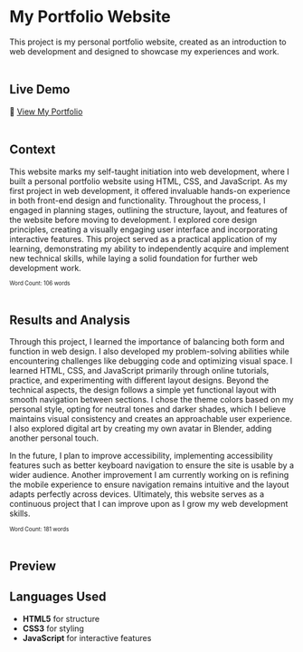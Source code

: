 # My Portfolio Website  
This project is my personal portfolio website, created as an introduction to web development and designed to showcase my experiences and work.
<br><br>

## Live Demo  
🔗 [View My Portfolio](https://darlenecheong.github.io/Personal-Website/)
<br><br>
## Context
This website marks my self-taught initiation into web development, where I built a personal portfolio website using HTML, CSS, and JavaScript. As my first project in web development, it offered invaluable hands-on experience in both front-end design and functionality. Throughout the process, I engaged in planning stages, outlining the structure, layout, and features of the website before moving to development. I explored core design principles, creating a visually engaging user interface and incorporating interactive features. This project served as a practical application of my learning, demonstrating my ability to independently acquire and implement new technical skills, while laying a solid foundation for further web development work.

<sup><sub>Word Count: 106 words</sub></sup>
<br><br>

## Results and Analysis
Through this project, I learned the importance of balancing both form and function in web design. I also developed my problem-solving abilities while encountering challenges like debugging code and optimizing visual space. I learned HTML, CSS, and JavaScript primarily through online tutorials, practice, and experimenting with different layout designs. Beyond the technical aspects, the design follows a simple yet functional layout with smooth navigation between sections. I chose the theme colors based on my personal style, opting for neutral tones and darker shades, which I believe maintains visual consistency and creates an approachable user experience. I also explored digital art by creating my own avatar in Blender, adding another personal touch. 

In the future, I plan to improve accessibility, implementing accessibility features such as better keyboard navigation to ensure the site is usable by a wider audience. Another improvement I am currently working on is refining the mobile experience to ensure navigation remains intuitive and the layout adapts perfectly across devices. Ultimately, this website serves as a continuous project that I can improve upon as I grow my web development skills.

<sup><sub>Word Count: 181 words</sub></sup>
<br><br>

## Preview


## Languages Used
- **HTML5** for structure
- **CSS3** for styling
- **JavaScript** for interactive features
